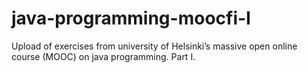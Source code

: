 # java-programming-moocfi-I
Upload of exercises from university of Helsinki’s massive open online course (MOOC) on java programming. Part I.
